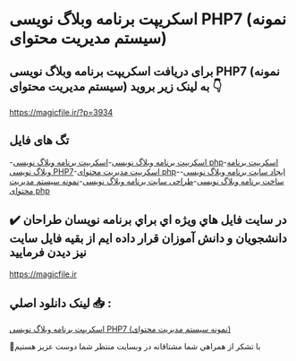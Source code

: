 # اسکریپت برنامه وبلاگ نویسی PHP7 (نمونه سیستم مدیریت محتوای)

## برای دریافت اسکریپت برنامه وبلاگ نویسی PHP7 (نمونه سیستم مدیریت محتوای) به لینک زیر بروید 👇

https://magicfile.ir/?p=3934

## تگ های فایل

-[اسکریپت برنامه وبلاگ نویسی](https://magicfile.ir/product/%d8%a7%d8%b3%da%a9%d8%b1%db%8c%d9%be%d8%aa%d8%a8%d8%b1%d9%86%d8%a7%d9%85%d9%87-%d9%88%d8%a8%d9%84%d8%a7%da%af-%d9%86%d9%88%db%8c%d8%b3%db%8c-php7/)-[اسکریپت برنامه وبلاگ نویسی php](https://magicfile.ir/product/%d8%a7%d8%b3%da%a9%d8%b1%db%8c%d9%be%d8%aa%d8%a8%d8%b1%d9%86%d8%a7%d9%85%d9%87-%d9%88%d8%a8%d9%84%d8%a7%da%af-%d9%86%d9%88%db%8c%d8%b3%db%8c-php7/)-[اسکریپت برنامه وبلاگ نویسی PHP7](https://magicfile.ir/product/%d8%a7%d8%b3%da%a9%d8%b1%db%8c%d9%be%d8%aa%d8%a8%d8%b1%d9%86%d8%a7%d9%85%d9%87-%d9%88%d8%a8%d9%84%d8%a7%da%af-%d9%86%d9%88%db%8c%d8%b3%db%8c-php7/)-[اسکریپت مدیریت محتوای php](https://magicfile.ir/product/%d8%a7%d8%b3%da%a9%d8%b1%db%8c%d9%be%d8%aa%d8%a8%d8%b1%d9%86%d8%a7%d9%85%d9%87-%d9%88%d8%a8%d9%84%d8%a7%da%af-%d9%86%d9%88%db%8c%d8%b3%db%8c-php7/)-[ایجاد سایت برنامه وبلاگ نویسی](https://magicfile.ir/product/%d8%a7%d8%b3%da%a9%d8%b1%db%8c%d9%be%d8%aa%d8%a8%d8%b1%d9%86%d8%a7%d9%85%d9%87-%d9%88%d8%a8%d9%84%d8%a7%da%af-%d9%86%d9%88%db%8c%d8%b3%db%8c-php7/)-[ساخت برنامه وبلاگ نویسی](https://magicfile.ir/product/%d8%a7%d8%b3%da%a9%d8%b1%db%8c%d9%be%d8%aa%d8%a8%d8%b1%d9%86%d8%a7%d9%85%d9%87-%d9%88%d8%a8%d9%84%d8%a7%da%af-%d9%86%d9%88%db%8c%d8%b3%db%8c-php7/)-[طراحی سایت برنامه وبلاگ نویسی](https://magicfile.ir/product/%d8%a7%d8%b3%da%a9%d8%b1%db%8c%d9%be%d8%aa%d8%a8%d8%b1%d9%86%d8%a7%d9%85%d9%87-%d9%88%d8%a8%d9%84%d8%a7%da%af-%d9%86%d9%88%db%8c%d8%b3%db%8c-php7/)-[نمونه سیستم مدیریت محتوای php](https://magicfile.ir/product/%d8%a7%d8%b3%da%a9%d8%b1%db%8c%d9%be%d8%aa%d8%a8%d8%b1%d9%86%d8%a7%d9%85%d9%87-%d9%88%d8%a8%d9%84%d8%a7%da%af-%d9%86%d9%88%db%8c%d8%b3%db%8c-php7/)

## ✔️ در سايت فايل هاي ويژه اي براي برنامه نويسان طراحان دانشجويان و دانش آموزان قرار داده ايم از بقيه فايل سايت نيز ديدن فرماييد

https://magicfile.ir


## لينک دانلود اصلي 📥 :

[اسکریپت برنامه وبلاگ نویسی PHP7 (نمونه سیستم مدیریت محتوای)](https://magicfile.ir/product/%d8%a7%d8%b3%da%a9%d8%b1%db%8c%d9%be%d8%aa%d8%a8%d8%b1%d9%86%d8%a7%d9%85%d9%87-%d9%88%d8%a8%d9%84%d8%a7%da%af-%d9%86%d9%88%db%8c%d8%b3%db%8c-php7/) 


🙏با تشکر از همراهي شما مشتاقانه در وبسایت منتظر شما دوست عزیز هستیم

